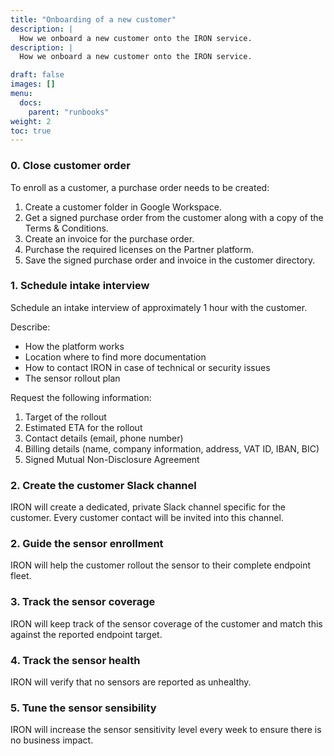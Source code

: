 ```yaml
---
title: "Onboarding of a new customer"
description: |
  How we onboard a new customer onto the IRON service.
description: |
  How we onboard a new customer onto the IRON service.

draft: false
images: []
menu:
  docs:
    parent: "runbooks"
weight: 2
toc: true
---
```


### 0. Close customer order

To enroll as a customer, a purchase order needs to be created:

1. Create a customer folder in Google Workspace.
1. Get a signed purchase order from the customer along with a copy of the Terms & Conditions.
1. Create an invoice for the purchase order.
1. Purchase the required licenses on the Partner platform.
1. Save the signed purchase order and invoice in the customer directory.

### 1. Schedule intake interview

Schedule an intake interview of approximately 1 hour with the customer.

Describe:

- How the platform works
- Location where to find more documentation
- How to contact IRON in case of technical or security issues
- The sensor rollout plan

Request the following information:

1. Target of the rollout
1. Estimated ETA for the rollout
1. Contact details (email, phone number)
1. Billing details (name, company information, address, VAT ID, IBAN, BIC)
1. Signed Mutual Non-Disclosure Agreement

### 2. Create the customer Slack channel

IRON will create a dedicated, private Slack channel specific for the customer.
Every customer contact will be invited into this channel.

### 2. Guide the sensor enrollment

IRON will help the customer rollout the sensor to their complete endpoint fleet.

### 3. Track the sensor coverage

IRON will keep track of the sensor coverage of the customer and match this against the reported endpoint target.

### 4. Track the sensor health

IRON will verify that no sensors are reported as unhealthy.

### 5. Tune the sensor sensibility

IRON will increase the sensor sensitivity level every week to ensure there is no business impact.
